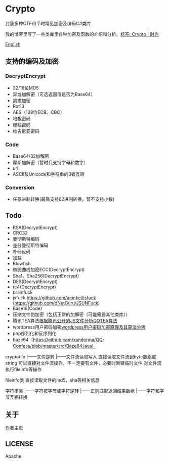 # Crypto
封装多种CTF和平时常见加密及编码C#类库

我的博客里写了一些类库里各种加密及函数的介绍和分析。[标签: Crypto | 时光](https://willv.cn/tags/Crypto/)

[English](https://github.com/WWILLV/Crypto/blob/master/README-en.md)

## 支持的编码及加密

### DecryptEncrypt
- 32/16位MD5
- 异或加解密（可选返回值是否为Base64）
- 凯撒加密
- Rot13
- AES（128位ECB、CBC）
- 培根密码
- 栅栏密码
- 维吉尼亚密码

### Code
- Base64/32加解密
- 摩斯加解密（暂时只支持字母和数字）
- url
- ASCII及Unicode和字符串的3者互转

### Conversion
- 任意进制转换(最高支持62进制转换，暂不支持小数)

## Todo
- RSA(DecryptEncrypt)
- CRC32
- 曼彻斯特编码
- 差分曼彻斯特编码
- 补码反码
- 加盐
- Blowfish
- 椭圆曲线加密ECC(DecryptEncrypt)
- Sha1、Sha256(DecryptEncrypt)
- DES(DecryptEncrypt)
- rc4(DecryptEncrypt)
- brainfuck
- jsfuck https://github.com/aemkei/jsfuck (https://github.com/dNetGuru/JSUNFuck)
- Base16(Code)
- 压缩文件伪加密（包括正常的加解密（可能需要其他类库））
- 腾讯TEA算法[根据腾讯公开的JS文件分析QQTEA算法](http://blog.csdn.net/gsls200808/article/details/70837455)
- wordpress用户密码加密[wordpress用户密码加密原理及其算法分析](https://blog.csdn.net/HK_JH/article/details/27368279)
- php序列化和反序列化
- baze64（https://github.com/xanderma/QQ-Confess/blob/master/src/Baze64.java）

cryptofile
|——文件逆转
|——文件流读取写入 直接读取文件流到byte数组或string
可以直接对文件流操作，不一定要有文件，必要时新建临时文件
对文件流执行fileinfo等操作

fileinfo类
直接读取文件的md5，sha等相关信息


字符串类
|——字符按字节或字符逆转
|——正则匹配返回结果数组
|——字符和字节互相转换

## 关于
[作者主页](https://willv.cn)


## LICENSE
Apache